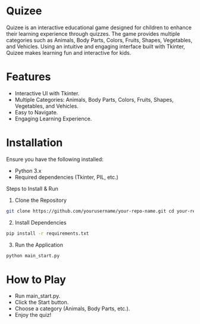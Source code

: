 # Quizee
Quizee is an interactive educational game designed for children to enhance their learning experience through quizzes. The game provides multiple categories such as Animals, Body Parts, Colors, Fruits, Shapes, Vegetables, and Vehicles. Using an intuitive and engaging interface built with Tkinter, Quizee makes learning fun and interactive for kids.

#  Features
- Interactive UI with Tkinter.
- Multiple Categories: Animals, Body Parts, Colors, Fruits, Shapes, Vegetables, and Vehicles.
- Easy to Navigate.
- Engaging Learning Experience.

# Installation

Ensure you have the following installed:

- Python 3.x
- Required dependencies (Tkinter, PIL, etc.)

Steps to Install & Run

1. Clone the Repository
```sh
git clone https://github.com/yourusername/your-repo-name.git cd your-repo-name
```
2. Install Dependencies
```sh
pip install -r requirements.txt
```
3. Run the Application
```sh
python main_start.py
```

# How to Play
- Run main_start.py.
- Click the Start button.
- Choose a category (Animals, Body Parts, etc.).
- Enjoy the quiz!
